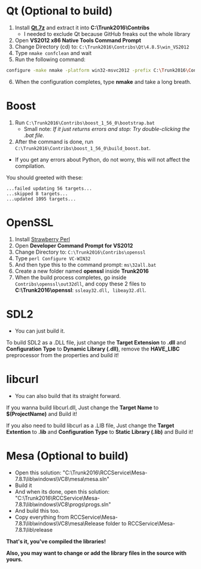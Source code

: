 # Qt (Optional to build)
1. Install **[Qt.7z](https://drive.google.com/file/d/10zhRv421d2DUdF7eV-dqR4cIDTZAhiDL/view?usp=sharing)** and extract it into **C:\Trunk2016\Contribs**
   - I needed to exclude Qt because GitHub freaks out the whole library
2. Open **VS2012 x86 Native Tools Command Prompt**
3. Change Directory (cd) to: `C:\Trunk2016\Contribs\Qt\4.8.5\win_VS2012`
4. Type `nmake confclean` and wait
5. Run the following command:
```sh
configure -make nmake -platform win32-msvc2012 -prefix C:\Trunk2016\Contribs\Qt\4.8.5\win_VS2012 -opensource -confirm-license -opengl desktop -nomake examples -nomake tests -webkit -xmlpatterns
```
6. When the configuration completes, type **nmake** and take a long breath.
 
# Boost
1. Run `C:\Trunk2016\Contribs\boost_1_56_0\bootstrap.bat`
   - Small note: _If it just returns errors and stop: Try double-clicking the .bat file._
2. After the command is done, run `C:\Trunk2016\Contribs\boost_1_56_0\build_boost.bat`.
- If you get any errors about Python, do not worry, this will not affect the compilation.

You should greeted with these:

```
...failed updating 56 targets...
...skipped 8 targets...
...updated 1095 targets...
```

# OpenSSL
1. Install [Strawberry Perl](https://strawberryperl.com/)
2. Open **Developer Command Prompt for VS2012**
3. Change Directory to: `C:\Trunk2016\Contribs\openssl`
4. Type `perl Configure VC-WIN32`
5. And then type this to the command prompt: `ms\32all.bat`
6. Create a new folder named **openssl** inside **Trunk2016**
7. When the build process completes, go inside `Contribs\openssl\out32dll`, and copy these 2 files to **C:\Trunk2016\openssl**: `ssleay32.dll, libeay32.dll`.

# SDL2
- You can just build it.

To build SDL2 as a .DLL file, just change the **Target Extension** to **.dll** and **Configuration Type** to **Dynamic Library (.dll)**, remove the **HAVE_LIBC** preprocessor from the properties and build it!

# libcurl
- You can also build that its straight forward.

If you wanna build libcurl.dll, Just change the **Target Name** to **$(ProjectName)** and Build it!

If you also need to build libcurl as a .LIB file, Just change the **Target Extention** to **.lib** and **Configuration Type** to **Static Library (.lib)** and Build it!

# Mesa (Optional to build)
- Open this solution: "C:\Trunk2016\RCCService\Mesa-7.8.1\lib\windows\VC8\mesa\mesa.sln"
- Build it
- And when its done, open this solution: "C:\Trunk2016\RCCService\Mesa-7.8.1\lib\windows\VC8\progs\progs.sln"
- And build this too.
- Copy everything from RCCService\Mesa-7.8.1\lib\windows\VC8\mesa\Release folder to RCCService\Mesa-7.8.1\lib\release

**That's it, you've compiled the libraries!**

**Also, you may want to change or add the library files in the source with yours.**
